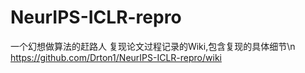 # NeurIPS-ICLR-repro

一个幻想做算法的赶路人
复现论文过程记录的Wiki,包含复现的具体细节\n
https://github.com/Drton1/NeurIPS-ICLR-repro/wiki
